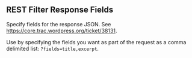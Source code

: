 ## REST Filter Response Fields

Specify fields for the response JSON. See https://core.trac.wordpress.org/ticket/38131.

Use by specifying the fields you want as part of the request as a comma delimited list: `?fields=title,excerpt`.